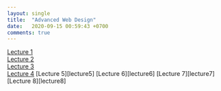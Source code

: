 ```yaml
---
layout: single
title:  "Advanced Web Design"
date:   2020-09-15 00:59:43 +0700
comments: true
---
```


[Lecture 1][lecture1]  
[Lecture 2][lecture2]  
[Lecture 3][lecture3]  
[Lecture 4][lecture4] 
[Lecture 5][lecture5] 
[Lecture 6][lecture6] 
[Lecture 7][lecture7] 
[Lecture 8][lecture8] 

[lecture1]: /courses/avd/lecture1.pptx
[lecture2]: /courses/avd/lecture2.pptx
[lecture3]: /courses/avd/lecture3.pptx
[lecture4]: /courses/avd/lecture4.pptx
[lecture4]: /courses/avd/lecture5.pptx
[lecture4]: /courses/avd/lecture6.pptx
[lecture4]: /courses/avd/lecture7.pptx
[lecture4]: /courses/avd/lecture8.pptx